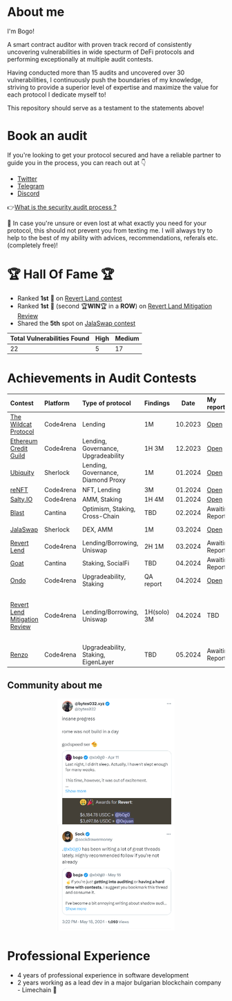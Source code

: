 # About me
I'm Bogo! 

A smart contract auditor with proven track record of consistently uncovering vulnerabilities in wide specturm of DeFi protocols and performing exceptionally at multiple audit contests.

Having conducted more than 15 audits and uncovered over 30 vulnerabilities, I continuously push the boundaries of my knowledge, striving to provide a superior level of expertise and maximize the value for each protocol I dedicate myself to!

This repository should serve as a testament to the statements above!

# Book an audit

If you're looking to get your protocol secured and have a reliable partner to guide you in the process, you can reach out at 👇
- [Twitter](https://twitter.com/xb0g0)
- [Telegram](https://t.me/xb0g0)
- [Discord](https://discordapp.com/users/911893685908684832)

👉[What is the security audit process ?](./audit_process.MD) 

💪 In case you're unsure or even lost at what exactly you need for your protocol, this should not prevent you from texting me. I will always try to help to the best of my ability with advices, recommendations, referals etc. (completely free)!

# 🏆 Hall Of Fame 🏆 
- Ranked **1st** 🥇 on [Revert Land contest](https://code4rena.com/audits/2024-03-revert-lend#top)
- Ranked **1st** 🥇 (second 🏆**WIN**🏆 in a **ROW**) on [Revert Land Mitigation Review](./contests/Code4rena/media/1-b0g0.webp)
- Shared the **5th** spot on [JalaSwap contest](https://audits.sherlock.xyz/contests/233) 

| Total Vulnerabilities Found  | High  | Medium
| :------------ | :------------| :------------ |
|22 |5 | 17 |

# Achievements in Audit Contests

| Contest                                                                  | Platform  | Type of protocol              | Findings| Date | My report|Info                                                                                     |
| :----------------------------------------------------------------------- | :-------- | :---------------------------- | :------------------------- |--- |:--------------------------------------------------------------------------------------------- |-------------------------| 
| [The Wildcat Protocol](https://code4rena.com/audits/2023-10-the-wildcat-protocol#top)  | Code4rena  | Lending              | 1M  | 10.2023             | [Open](./contests/Code4rena/WildCat.md)| 
| [Ethereum Credit Guild](https://code4rena.com/audits/2023-12-ethereum-credit-guild#top)  | Code4rena  | Lending, Governance, Upgradeability             | 1H 3M  | 12.2023           | [Open](./contests/Code4rena/ETHEREUM_CREDIT_GUILD.md) |
| [Ubiquity](https://audits.sherlock.xyz/contests/138)  | Sherlock  | Lending, Governance, Diamond Proxy              |1M  | 01.2024            | [Open](./contests/Sherlock/Ubiquity.md) | ranked **14th** out of **257**
| [reNFT](https://code4rena.com/audits/2024-01-renft#top)  | Code4rena  | NFT, Lending              | 3M  | 01.2024            | [Open](./contests/Code4rena/reNFT_.md) |
| [Salty.IO](https://code4rena.com/audits/2024-01-saltyio#top)  | Code4rena  | AMM, Staking              | 1H 4M  | 01.2024            | [Open](./contests/Code4rena/Salty.md) |
| [Blast](https://cantina.xyz/competitions/c90131b4-5c7c-4ebc-a1f3-8002d219bfe0)  | Cantina  | Optimism, Staking, Cross-Chain              | TBD  | 02.2024            | Awaiting Report |
| [JalaSwap](https://audits.sherlock.xyz/contests/233)  | Sherlock  | DEX, AMM        | 1M  | 03.2024            | [Open](./contests/Sherlock/JalaSwap.md) | Shared the **5th** spot
| [Revert Lend](https://code4rena.com/audits/2024-03-revert-lend#top)  | Code4rena  | Lending/Borrowing, Uniswap        | 2H 1M  | 03.2024            | Awaiting Report | Ranked **1st** 🥇
| [Goat](https://cantina.xyz/competitions/f214cf86-cc80-40c0-a70b-e9bb25d7ac80)  | Cantina  | Staking, SocialFi        | TBD  | 04.2024            | Awaiting Report |
| [Ondo](https://code4rena.com/audits/2024-03-ondo-finance#top)  | Code4rena  | Upgradeability, Staking        | QA report  | 04.2024            | [Open](https://github.com/code-423n4/2024-03-ondo-finance-findings/issues/134) |
| [Revert Lend Mitigation Review](https://code4rena.com/audits/2024-04-revert-lend-mitigation-review#top)  | Code4rena  | Lending/Borrowing, Uniswap | 1H(solo) 3M  | 04.2024            | TBD | Ranked **1st** 🥇 / Found **80%** of newly introduced vulnerabilities / Found the only **HIGH**
| [Renzo](https://code4rena.com/audits/2024-04-renzo#top)  | Code4rena  | Upgradeability, Staking, EigenLayer  | TBD  | 05.2024            | Awaiting Report |

## Community about me

<div align="center">
    <a href="https://x.com/bytes032/status/1778358242550145365">
      <img width="270px"  src="https://raw.githubusercontent.com/BogoCvetkov/portfolio/main/testimonials/bytes32_.png" alt="bytes032 testimonial">
    </a>
    <a href="https://x.com/sockdrawermoney/status/1791806447376089327">
      <img width="270px" src="https://raw.githubusercontent.com/BogoCvetkov/portfolio/main/testimonials/sock_.png" alt="sock testimonial">
    </a>
</div>


# Professional Experience
- 4 years of professional experience in software development
- 2 years working as a lead dev in a major bulgarian blockchain company - Limechain 🍋